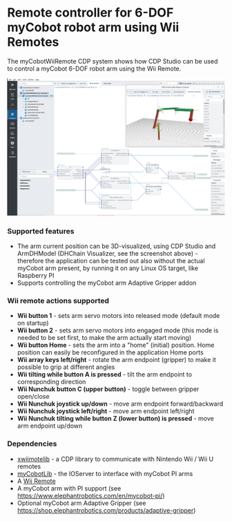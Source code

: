 # Remote controller for 6-DOF myCobot robot arm using Wii Remotes

The myCobotWiiRemote CDP system shows how CDP Studio can be used to control a myCobot 6-DOF robot arm using the Wii Remote.

![MyCobotWiiRemote System](myCobotWiiRemote.png)

### Supported features
* The arm current position can be 3D-visualized, using CDP Studio and ArmDHModel (DHChain Visualizer, see the screenshot above) - therefore the application can be tested out also without the actual myCobot arm present, by running it on any Linux OS target, like Raspberry PI
* Supports controlling the myCobot arm Adaptive Gripper addon

### Wii remote actions supported
* **Wii button 1** - sets arm servo motors into released mode (default mode on startup)
* **Wii button 2** - sets arm servo motors into engaged mode (this mode is needed to be set first, to make the arm actually start moving)
* **Wii button Home** - sets the arm into a "home" (initial) position. Home position can easily be reconfigured in the application Home ports
* **Wii array keys left/right** - rotate the arm endpoint (gripper) to make it possible to grip at different angles
* **Wii tilting while button A is pressed** - tilt the arm endpoint to corresponding direction
* **Wii Nunchuk button C (upper button)** - toggle between gripper open/close
* **Wii Nunchuk joystick up/down** - move arm endpoint forward/backward
* **Wii Nunchuk joystick left/right** - move arm endpoint left/right
* **Wii Nunchuk tilting while button Z (lower button) is pressed** - move arm endpoint up/down

### Dependencies
* [xwiimotelib](https://github.com/CDPTechnologies/xwiimotelib) - a CDP library to communicate with Nintendo Wii / Wii U remotes
* [myCobotLib](https://github.com/CDPTechnologies/myCobotLib) - the IOServer to interface with myCobot PI arms
* A [Wii Remote](https://en.wikipedia.org/wiki/Wii_Remote)
* A myCobot arm with PI support (see https://www.elephantrobotics.com/en/mycobot-pi/)
* Optional myCobot arm Adaptive Gripper (see https://shop.elephantrobotics.com/products/adaptive-gripper)
